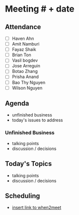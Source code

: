 # Meeting # + date
## Attendance
- [ ] Haven Ahn
- [ ] Amit Namburi
- [ ] Fayaz Shaik
- [ ] Brian Ton
- [ ] Vasil bogdev
- [ ] Jose Arreguin
- [ ] Botao Zhang
- [ ] Prisha Anand
- [ ] Bao Thy Nguyen
- [ ] Wilson Nguyen

## Agenda
 - unfinished business
 - today's issues to address

### Unfinished Business
 - talking points
 - discussion / decisions

## Today's Topics
 - talking points
 - discussion / decisions

## Scheduling
 - [insert link to when2meet](https://when2meet.com)